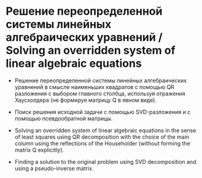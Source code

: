 # Решение переопределенной системы линейных алгебраических уравнений / Solving an overridden system of linear algebraic equations
* Решение переопределенной системы линейных алгебраических уравнений в смысле наименьших квадратов с помощью QR разложения с выбором главного столбца, используя отражения Хаусхолдера (не формируя матрицу Q в явном виде).

* Поиск решения исходной задачи с помощью SVD-разложения и с помощью псевдообратной матрицы.

* Solving an overridden system of linear algebraic equations in the sense of least squares using QR decomposition with the choice of the main column using the reflections of the Householder (without forming the matrix Q explicitly).

* Finding a solution to the original problem using SVD decomposition and using a pseudo-inverse matrix.

